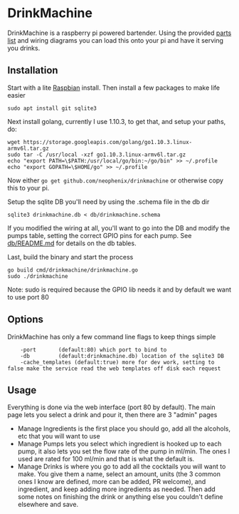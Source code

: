 # DrinkMachine

DrinkMachine is a raspberry pi powered bartender.  Using the provided [parts list](hardware/README.md) and wiring diagrams you can load this onto your pi and have it serving you drinks.

## Installation

Start with a lite [Raspbian](https://www.raspberrypi.org/downloads/raspbian/) install.  Then install a few packages to make life easier
```
sudo apt install git sqlite3
````

Next install golang, currently I use 1.10.3, to get that, and setup your paths, do:
```
wget https://storage.googleapis.com/golang/go1.10.3.linux-armv6l.tar.gz
sudo tar -C /usr/local -xzf go1.10.3.linux-armv6l.tar.gz
echo "export PATH=\$PATH:/usr/local/go/bin:~/go/bin" >> ~/.profile
echo "export GOPATH=\$HOME/go" >> ~/.profile
```

Now either `go get github.com/neophenix/drinkmachine` or otherwise copy this to your pi.

Setup the sqlite DB you'll need by using the .schema file in the db dir
```
sqlite3 drinkmachine.db < db/drinkmachine.schema
```
If you modified the wiring at all, you'll want to go into the DB and modify the pumps table, setting the correct GPIO pins for each pump.  See [db/README.md](db/README.md) for details on the db tables.

Last, build the binary and start the process
```
go build cmd/drinkmachine/drinkmachine.go
sudo ./drinkmachine
```
Note: sudo is required because the GPIO lib needs it and by default we want to use port 80

## Options

DrinkMachine has only a few command line flags to keep things simple
```
    -port       (default:80) which port to bind to
    -db         (default:drinkmachine.db) location of the sqlite3 DB
    -cache_templates (default:true) more for dev work, setting to false make the service read the web templates off disk each request
```

## Usage

Everything is done via the web interface (port 80 by default).  The main page lets you select a drink and pour it, then there are 3 "admin" pages

 * Manage Ingredients is the first place you should go, add all the alcohols, etc that you will want to use
 * Manage Pumps lets you select which ingredient is hooked up to each pump, it also lets you set the flow rate of the pump in ml/min.  The ones I used are rated for 100 ml/min and that is what the default is.
 * Manage Drinks is where you go to add all the cocktails you will want to make.  You give them a name, select an amount, units (the 3 common ones I know are defined, more can be added, PR welcome), and ingredient, and keep adding more ingredients as needed.  Then add some notes on finishing the drink or anything else you couldn't define elsewhere and save.
